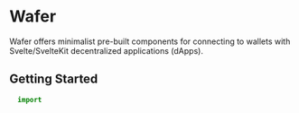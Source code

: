 # Wafer

Wafer offers minimalist pre-built components for connecting to wallets with Svelte/SvelteKit decentralized applications (dApps).

## Getting Started

```js
  import 
```
